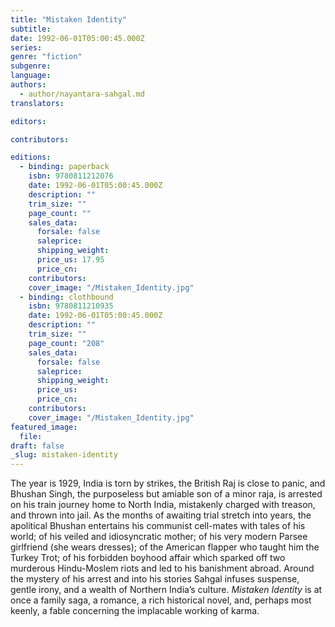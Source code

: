 ```yaml
---
title: "Mistaken Identity"
subtitle:
date: 1992-06-01T05:00:45.000Z
series:
genre: "fiction"
subgenre:
language:
authors:
  - author/nayantara-sahgal.md
translators:

editors:

contributors:

editions:
  - binding: paperback
    isbn: 9780811212076
    date: 1992-06-01T05:00:45.000Z
    description: ""
    trim_size: ""
    page_count: ""
    sales_data:
      forsale: false
      saleprice:
      shipping_weight:
      price_us: 17.95
      price_cn:
    contributors:
    cover_image: "/Mistaken_Identity.jpg"
  - binding: clothbound
    isbn: 9780811210935
    date: 1992-06-01T05:00:45.000Z
    description: ""
    trim_size: ""
    page_count: "208"
    sales_data:
      forsale: false
      saleprice:
      shipping_weight:
      price_us:
      price_cn:
    contributors:
    cover_image: "/Mistaken_Identity.jpg"
featured_image:
  file:
draft: false
_slug: mistaken-identity
---
```


The year is 1929, India is torn by strikes, the British Raj is close to panic, and Bhushan Singh, the purposeless but amiable son of a minor raja, is arrested on his train journey home to North India, mistakenly charged with treason, and thrown into jail. As the months of awaiting trial stretch into years, the apolitical Bhushan entertains his communist cell-mates with tales of his world; of his veiled and idiosyncratic mother; of his very modern Parsee girlfriend (she wears dresses); of the American flapper who taught him the Turkey Trot; of his forbidden boyhood affair which sparked off two murderous Hindu-Moslem riots and led to his banishment abroad. Around the mystery of his arrest and into his stories Sahgal infuses suspense, gentle irony, and a wealth of Northern India’s culture. _Mistaken Identity_ is at once a family saga, a romance, a rich historical novel, and, perhaps most keenly, a fable concerning the implacable working of karma.

